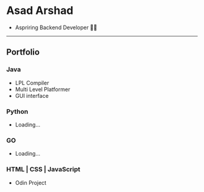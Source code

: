 # Asad Arshad 
- Aspriring Backend Developer 👨‍💻
---
## Portfolio 
### Java
- LPL Compiler 
- Multi Level Platformer 
- GUI interface 

### Python 
- Loading...

### GO
- Loading...

### HTML | CSS | JavaScript 
- Odin Project 



